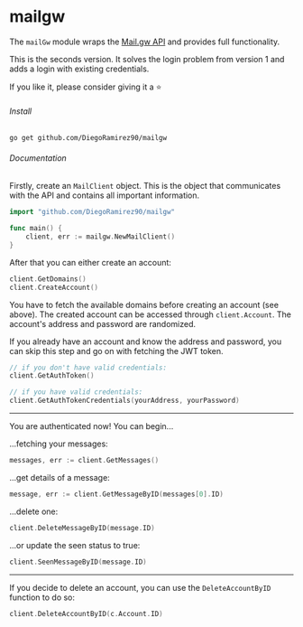 # mailgw

The `mailGw` module wraps the [Mail.gw API](https://api.mail.gw) and provides full functionality. 

This is the seconds version. It solves the login problem from version 1 and adds a login with existing credentials.

If you like it, please consider giving it a :star:

###### Install

`go get github.com/DiegoRamirez90/mailgw`

###### Documentation

Firstly, create an `MailClient` object. This is the object that communicates with the API and contains all important
information.
```go
import "github.com/DiegoRamirez90/mailgw"

func main() {
    client, err := mailgw.NewMailClient()
}
```

After that you can either create an account:
```go
client.GetDomains()
client.CreateAccount()
```
You have to fetch the available domains before creating an account (see above). The created account can be accessed through `client.Account`. The account's address and password are randomized.

If you already have an account and know the address and password, you can skip this step and go on with fetching the JWT token. 
```go
// if you don't have valid credentials:
client.GetAuthToken()

// if you have valid credentials:
client.GetAuthTokenCredentials(yourAddress, yourPassword) 
```
---
You are authenticated now! You can begin...

...fetching your messages:
```go
messages, err := client.GetMessages()
```
...get details of a message:
```go
message, err := client.GetMessageByID(messages[0].ID)
```
...delete one:
```go
client.DeleteMessageByID(message.ID)
```
...or update the seen status to true:
```go
client.SeenMessageByID(message.ID)
```
---
If you decide to delete an account, you can use the `DeleteAccountByID` function to do so:
```go
client.DeleteAccountByID(c.Account.ID)
```
